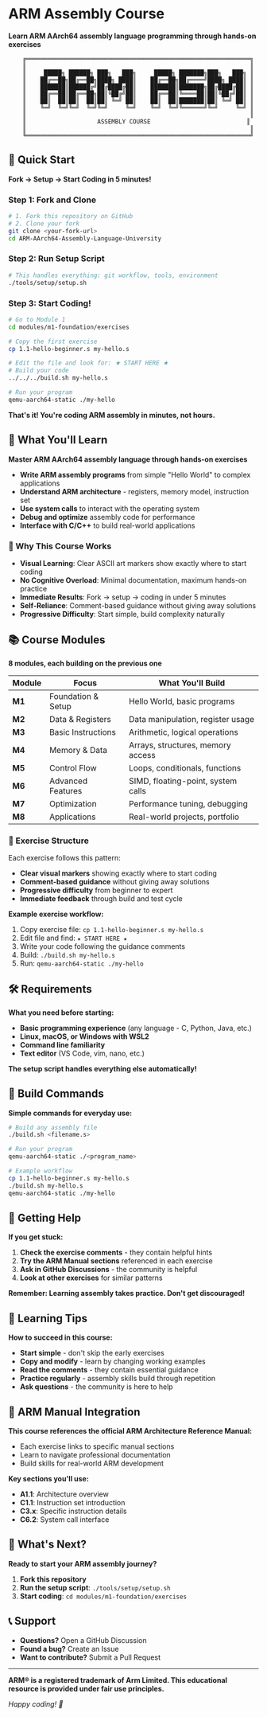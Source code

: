 # ARM Assembly Course

**Learn ARM AArch64 assembly language programming through hands-on exercises**

```
    ╔═══════════════════════════════════════════════════════════════╗
    ║                                                               ║
    ║     █████╗ ██████╗ ███╗   ███╗     █████╗ ███████╗███╗   ███╗ ║
    ║    ██╔══██╗██╔══██╗████╗ ████║    ██╔══██╗██╔════╝████╗ ████║ ║
    ║    ███████║██████╔╝██╔████╔██║    ███████║███████╗██╔████╔██║ ║
    ║    ██╔══██║██╔══██╗██║╚██╔╝██║    ██╔══██║╚════██║██║╚██╔╝██║ ║
    ║    ██║  ██║██║  ██║██║ ╚═╝ ██║    ██║  ██║███████║██║ ╚═╝ ██║ ║
    ║    ╚═╝  ╚═╝╚═╝  ╚═╝╚═╝     ╚═╝    ╚═╝  ╚═╝╚══════╝╚═╝     ╚═╝ ║
    ║                                                               ║
    ║                    ASSEMBLY COURSE                           ║
    ║                                                               ║
    ╚═══════════════════════════════════════════════════════════════╝
```

## 🚀 Quick Start

**Fork → Setup → Start Coding in 5 minutes!**

### Step 1: Fork and Clone
```bash
# 1. Fork this repository on GitHub
# 2. Clone your fork
git clone <your-fork-url>
cd ARM-AArch64-Assembly-Language-University
```

### Step 2: Run Setup Script
```bash
# This handles everything: git workflow, tools, environment
./tools/setup/setup.sh
```

### Step 3: Start Coding!
```bash
# Go to Module 1
cd modules/m1-foundation/exercises

# Copy the first exercise
cp 1.1-hello-beginner.s my-hello.s

# Edit the file and look for: ★ START HERE ★
# Build your code
../../../build.sh my-hello.s

# Run your program
qemu-aarch64-static ./my-hello
```

**That's it! You're coding ARM assembly in minutes, not hours.**

## 🎯 What You'll Learn

**Master ARM AArch64 assembly language through hands-on exercises**

- **Write ARM assembly programs** from simple "Hello World" to complex applications
- **Understand ARM architecture** - registers, memory model, instruction set
- **Use system calls** to interact with the operating system
- **Debug and optimize** assembly code for performance
- **Interface with C/C++** to build real-world applications

### 🌟 Why This Course Works

- **Visual Learning**: Clear ASCII art markers show exactly where to start coding
- **No Cognitive Overload**: Minimal documentation, maximum hands-on practice
- **Immediate Results**: Fork → setup → coding in under 5 minutes
- **Self-Reliance**: Comment-based guidance without giving away solutions
- **Progressive Difficulty**: Start simple, build complexity naturally

## 📚 Course Modules

**8 modules, each building on the previous one**

| Module | Focus | What You'll Build |
|--------|-------|-------------------|
| **M1** | Foundation & Setup | Hello World, basic programs |
| **M2** | Data & Registers | Data manipulation, register usage |
| **M3** | Basic Instructions | Arithmetic, logical operations |
| **M4** | Memory & Data | Arrays, structures, memory access |
| **M5** | Control Flow | Loops, conditionals, functions |
| **M6** | Advanced Features | SIMD, floating-point, system calls |
| **M7** | Optimization | Performance tuning, debugging |
| **M8** | Applications | Real-world projects, portfolio |

### 🎯 Exercise Structure

Each exercise follows this pattern:
- **Clear visual markers** showing exactly where to start coding
- **Comment-based guidance** without giving away solutions
- **Progressive difficulty** from beginner to expert
- **Immediate feedback** through build and test cycle

**Example exercise workflow:**
1. Copy exercise file: `cp 1.1-hello-beginner.s my-hello.s`
2. Edit file and find: `★ START HERE ★`
3. Write your code following the guidance comments
4. Build: `./build.sh my-hello.s`
5. Run: `qemu-aarch64-static ./my-hello`

## 🛠️ Requirements

**What you need before starting:**

- **Basic programming experience** (any language - C, Python, Java, etc.)
- **Linux, macOS, or Windows with WSL2**
- **Command line familiarity**
- **Text editor** (VS Code, vim, nano, etc.)

**The setup script handles everything else automatically!**

## 🔧 Build Commands

**Simple commands for everyday use:**

```bash
# Build any assembly file
./build.sh <filename.s>

# Run your program
qemu-aarch64-static ./<program_name>

# Example workflow
cp 1.1-hello-beginner.s my-hello.s
./build.sh my-hello.s
qemu-aarch64-static ./my-hello
```

## 🤝 Getting Help

**If you get stuck:**

1. **Check the exercise comments** - they contain helpful hints
2. **Try the ARM Manual sections** referenced in each exercise
3. **Ask in GitHub Discussions** - the community is helpful
4. **Look at other exercises** for similar patterns

**Remember: Learning assembly takes practice. Don't get discouraged!**

## 🎯 Learning Tips

**How to succeed in this course:**

- **Start simple** - don't skip the early exercises
- **Copy and modify** - learn by changing working examples
- **Read the comments** - they contain essential guidance
- **Practice regularly** - assembly skills build through repetition
- **Ask questions** - the community is here to help

## 📖 ARM Manual Integration

**This course references the official ARM Architecture Reference Manual:**
- Each exercise links to specific manual sections
- Learn to navigate professional documentation
- Build skills for real-world ARM development

**Key sections you'll use:**
- **A1.1**: Architecture overview
- **C1.1**: Instruction set introduction
- **C3.x**: Specific instruction details
- **C6.2**: System call interface

## 🌟 What's Next?

**Ready to start your ARM assembly journey?**

1. **Fork this repository**
2. **Run the setup script**: `./tools/setup/setup.sh`
3. **Start coding**: `cd modules/m1-foundation/exercises`

## 📞 Support

- **Questions?** Open a GitHub Discussion
- **Found a bug?** Create an Issue
- **Want to contribute?** Submit a Pull Request

---

**ARM® is a registered trademark of Arm Limited. This educational resource is provided under fair use principles.**

*Happy coding! 🚀*